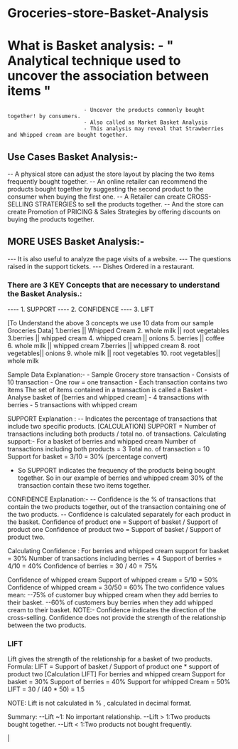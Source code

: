 # Groceries-store-Basket-Analysis
# What is Basket analysis: - " Analytical technique used to uncover the association between items " 
                            - Uncover the products commonly bought together! by consumers.
                            - Also called as Market Basket Analysis
                            - This analysis may reveal that Strawberries and Whipped cream are bought together.

## Use Cases Basket Analysis:-
-- A physical store can adjust the store layout by placing the two items frequently bought together.
-- An online retailer can recommend the products bought together by suggesting the second product to the consumer when buying the first one.
-- A Retailer can create CROSS-SELLING STRATERGIES to sell the products together.
-- And the store can create Promotion of PRICING & Sales Strategies by offering discounts on buying the products together.

## MORE USES Basket Analysis:- 
--- It is also useful to analyze the page visits of a website.
--- The questions raised in the support tickets.
--- Dishes Ordered in a restaurant.

### There are 3 KEY Concepts that are necessary to understand the Basket Analysis.:
---- 1. SUPPORT
---- 2. CONFIDENCE
---- 3. LIFT

[To Understand the above 3 concepts we use 10 data from our sample Groceries Data]
1.berries        ||  Whipped Cream
2. whole milk     ||  root vegetables
3.berries        ||  whipped cream
4. whipped cream  ||  onions
5. berries        ||  coffee 
6. whole milk     ||  whipped cream
7.berries        ||  whipped cream
8. root vegetables||  onions
9. whole milk     ||  root vegetables
10. root vegetables|| whole milk

Sample Data Explanation:- - Sample Grocery store transaction
                          - Consists of 10 transaction
                          - One row = one transaction
                          - Each transaction contains two items
                          The set of items contained in a transaction is called a Basket
                          - Analyse basket of [berries and whipped cream]
                          - 4 transactions with berries
                          - 5 transactions with whipped cream

SUPPORT Explanation :
-- Indicates the percentage of transactions that include two specific products.
[CALCULATION]
    SUPPORT = Number of transactions including both products / total no. of transactions.
Calculating support:-
  For a basket of berries and whipped cream 
  Number of transactions including both products = 3
  Total no. of transaction                       = 10
  Support for basket                             = 3/10 = 30% (percentage convert)
- So SUPPORT indicates the frequency of the products being bought together. So in our example of berries and whipped cream 30% of the transaction contain these two items together.

CONFIDENCE Explanation:-
-- Confidence is the % of transactions that contain the two products together, out of the transaction containing one of the two products.
-- Confidence is calculated separately for each product in the basket.
    Confidence of product one  = Support of basket / Support of product one
    Confidence of product two = Support of basket / Support of product two.

Calculating Confidence :
For berries and whipped cream  support for basket = 30%
Number of transactions including berries = 4
Support of berries = 4/10 = 40%
Confidence of berries = 30 / 40 = 75%

Confidence of whipped cream
Support of whipped cream = 5/10 = 50%
Confidence of whipped cream = 30/50 = 60%
The two confidence values mean: --75% of customer buy whipped cream when they add berries to their basket.
                                --60% of customers buy berries when they add whipped cream to their basket.
NOTE:-  Confidence indicates the direction of the cross-selling.
        Confidence does not provide the strength of the relationship between the two products.

### LIFT
  Lift gives the strength of the relationship for a basket of two products.
  Formula: LIFT = Support of basket / Support of product one * support of product two
[Calculation LIFT]
  For berries and whipped cream
  Support for basket = 30%
  Support of berries = 40%
  Support for whipped Cream = 50%
  LIFT = 30 / (40 * 50) = 1.5

  NOTE: Lift is not calculated in % , calculated in decimal format.

  Summary: --Lift ~1: No important relationship.
          --Lift > 1:Two products bought together.
          --Lift < 1:Two products not bought frequently.
        
            

 

                          

    
|  
